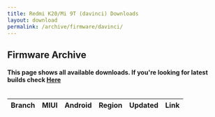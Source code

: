 ```yaml
---
title: Redmi K20/Mi 9T (davinci) Downloads
layout: download
permalink: /archive/firmware/davinci/
---
```


## Firmware Archive
#### This page shows all available downloads. If you're looking for latest builds check [Here](/firmware/davinci/)


<div style="overflow-x:auto;">
<table id="firmware" class="compact row-border" style="width:100%">
    <thead>
        <tr>
            <th>Branch</th>
            <th>MIUI</th>
            <th>Android</th>
            <th>Region</th>
            <th>Updated</th>
            <th>Link</th>
        </tr>
    </thead>
    <script>loadFirmwareDownloads('davinci', 'full')</script>
</table>
</div>
